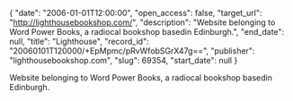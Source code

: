 {
  "date": "2006-01-01T12:00:00", 
  "open_access": false, 
  "target_url": "http://lighthousebookshop.com/", 
  "description": "Website belonging to Word Power Books, a radiocal bookshop basedin Edinburgh.", 
  "end_date": null, 
  "title": "Lighthouse", 
  "record_id": "20060101T120000/+EpMpmc/pRvWfobSGrX47g==", 
  "publisher": "lighthousebookshop.com", 
  "slug": 69354, 
  "start_date": null
}

Website belonging to Word Power Books, a radiocal bookshop basedin Edinburgh.